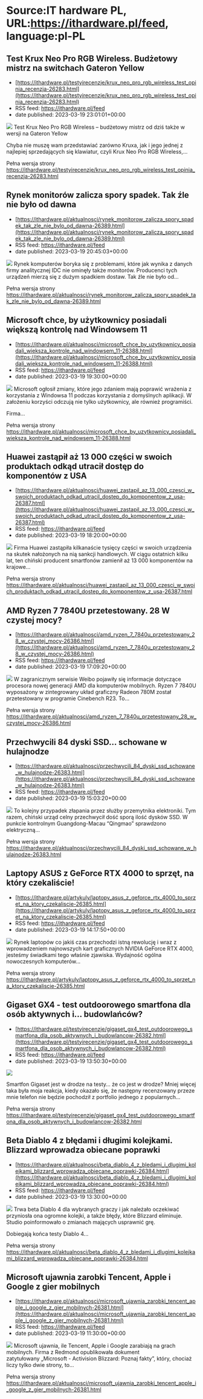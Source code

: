 # Source:IT hardware PL, URL:https://ithardware.pl/feed, language:pl-PL

## Test Krux Neo Pro RGB Wireless. Budżetowy mistrz na switchach Gateron Yellow
 - [https://ithardware.pl/testyirecenzje/krux_neo_pro_rgb_wireless_test_opinia_recenzja-26283.html](https://ithardware.pl/testyirecenzje/krux_neo_pro_rgb_wireless_test_opinia_recenzja-26283.html)
 - RSS feed: https://ithardware.pl/feed
 - date published: 2023-03-19 23:01:01+00:00

<img src="https://ithardware.pl/artykuly/min/26283_1.jpg" />            Test Krux Neo Pro RGB Wireless &ndash; budżetowy mistrz od dziś także w wersji na Gateron Yellow

Chyba nie muszę wam przedstawiać zar&oacute;wno Kruxa, jak i jego jednej z najlepiej sprzedających się klawiatur, czyli Krux Neo Pro RGB Wireless,...
            <p>Pełna wersja strony <a href="https://ithardware.pl/testyirecenzje/krux_neo_pro_rgb_wireless_test_opinia_recenzja-26283.html">https://ithardware.pl/testyirecenzje/krux_neo_pro_rgb_wireless_test_opinia_recenzja-26283.html</a></p>

## Rynek monitorów zalicza spory spadek. Tak źle nie było od dawna
 - [https://ithardware.pl/aktualnosci/rynek_monitorow_zalicza_spory_spadek_tak_zle_nie_bylo_od_dawna-26389.html](https://ithardware.pl/aktualnosci/rynek_monitorow_zalicza_spory_spadek_tak_zle_nie_bylo_od_dawna-26389.html)
 - RSS feed: https://ithardware.pl/feed
 - date published: 2023-03-19 20:45:03+00:00

<img src="https://ithardware.pl/artykuly/min/26389_1.jpg" />            Rynek komputer&oacute;w boryka się z problemami, kt&oacute;re jak wynika z danych firmy analitycznej IDC nie ominęły także monitor&oacute;w. Producenci tych urządzeń mierzą się z dużym spadkiem dostaw.&nbsp;Tak źle nie było od...
            <p>Pełna wersja strony <a href="https://ithardware.pl/aktualnosci/rynek_monitorow_zalicza_spory_spadek_tak_zle_nie_bylo_od_dawna-26389.html">https://ithardware.pl/aktualnosci/rynek_monitorow_zalicza_spory_spadek_tak_zle_nie_bylo_od_dawna-26389.html</a></p>

## Microsoft chce, by użytkownicy posiadali większą kontrolę nad Windowsem 11
 - [https://ithardware.pl/aktualnosci/microsoft_chce_by_uzytkownicy_posiadali_wieksza_kontrole_nad_windowsem_11-26388.html](https://ithardware.pl/aktualnosci/microsoft_chce_by_uzytkownicy_posiadali_wieksza_kontrole_nad_windowsem_11-26388.html)
 - RSS feed: https://ithardware.pl/feed
 - date published: 2023-03-19 19:30:00+00:00

<img src="https://ithardware.pl/artykuly/min/26388_1.jpg" />            Microsoft ogłosił zmiany, kt&oacute;re jego zdaniem mają poprawić wrażenia z korzystania z Windowsa 11 podczas korzystania z domyślnych aplikacji. W założeniu korzyści odczują nie tylko użytkownicy, ale r&oacute;wnież programiści.

Firma...
            <p>Pełna wersja strony <a href="https://ithardware.pl/aktualnosci/microsoft_chce_by_uzytkownicy_posiadali_wieksza_kontrole_nad_windowsem_11-26388.html">https://ithardware.pl/aktualnosci/microsoft_chce_by_uzytkownicy_posiadali_wieksza_kontrole_nad_windowsem_11-26388.html</a></p>

## Huawei zastąpił aż 13 000 części w swoich produktach odkąd utracił dostęp do komponentów z USA
 - [https://ithardware.pl/aktualnosci/huawei_zastapil_az_13_000_czesci_w_swoich_produktach_odkad_utracil_dostep_do_komponentow_z_usa-26387.html](https://ithardware.pl/aktualnosci/huawei_zastapil_az_13_000_czesci_w_swoich_produktach_odkad_utracil_dostep_do_komponentow_z_usa-26387.html)
 - RSS feed: https://ithardware.pl/feed
 - date published: 2023-03-19 18:20:00+00:00

<img src="https://ithardware.pl/artykuly/min/26387_1.jpg" />            Firma Huawei zastąpiła kilkanaście tysięcy&nbsp;części w swoich urządzenia na skutek nałożonych na nią sankcji handlowych. W ciągu ostatnich kilku lat, ten chiński producent smartfon&oacute;w zamienił aż 13 000 komponent&oacute;w na krajowe...
            <p>Pełna wersja strony <a href="https://ithardware.pl/aktualnosci/huawei_zastapil_az_13_000_czesci_w_swoich_produktach_odkad_utracil_dostep_do_komponentow_z_usa-26387.html">https://ithardware.pl/aktualnosci/huawei_zastapil_az_13_000_czesci_w_swoich_produktach_odkad_utracil_dostep_do_komponentow_z_usa-26387.html</a></p>

## AMD Ryzen 7 7840U przetestowany. 28 W czystej mocy?
 - [https://ithardware.pl/aktualnosci/amd_ryzen_7_7840u_przetestowany_28_w_czystej_mocy-26386.html](https://ithardware.pl/aktualnosci/amd_ryzen_7_7840u_przetestowany_28_w_czystej_mocy-26386.html)
 - RSS feed: https://ithardware.pl/feed
 - date published: 2023-03-19 17:09:20+00:00

<img src="https://ithardware.pl/artykuly/min/26386_1.jpg" />            W zagranicznym serwisie Weibo pojawiły się informacje dotyczące procesora nowej generacji AMD dla komputer&oacute;w mobilnych. Ryzen 7 7840U wyposażony w zintegrowany układ graficzny Radeon 780M został przetestowany w programie Cinebench R23. To...
            <p>Pełna wersja strony <a href="https://ithardware.pl/aktualnosci/amd_ryzen_7_7840u_przetestowany_28_w_czystej_mocy-26386.html">https://ithardware.pl/aktualnosci/amd_ryzen_7_7840u_przetestowany_28_w_czystej_mocy-26386.html</a></p>

## Przechwycili 84 dyski SSD... schowane w hulajnodze
 - [https://ithardware.pl/aktualnosci/przechwycili_84_dyski_ssd_schowane_w_hulajnodze-26383.html](https://ithardware.pl/aktualnosci/przechwycili_84_dyski_ssd_schowane_w_hulajnodze-26383.html)
 - RSS feed: https://ithardware.pl/feed
 - date published: 2023-03-19 15:03:20+00:00

<img src="https://ithardware.pl/artykuly/min/26383_1.jpg" />            To kolejny przypadek złapania przez służby przemytnika elektroniki. Tym razem, chiński urząd celny przechwycił dość sporą ilość dysk&oacute;w SSD. W punkcie kontrolnym&nbsp;Guangdong-Macau &ldquo;Qingmao&rdquo; sprawdzono elektryczną...
            <p>Pełna wersja strony <a href="https://ithardware.pl/aktualnosci/przechwycili_84_dyski_ssd_schowane_w_hulajnodze-26383.html">https://ithardware.pl/aktualnosci/przechwycili_84_dyski_ssd_schowane_w_hulajnodze-26383.html</a></p>

## Laptopy ASUS z GeForce RTX 4000 to sprzęt, na który czekaliście!
 - [https://ithardware.pl/artykuly/laptopy_asus_z_geforce_rtx_4000_to_sprzet_na_ktory_czekaliscie-26385.html](https://ithardware.pl/artykuly/laptopy_asus_z_geforce_rtx_4000_to_sprzet_na_ktory_czekaliscie-26385.html)
 - RSS feed: https://ithardware.pl/feed
 - date published: 2023-03-19 14:17:50+00:00

<img src="https://ithardware.pl/artykuly/min/26385_1.jpg" />            Rynek laptop&oacute;w co jakiś czas przechodzi istną rewolucję i wraz z wprowadzeniem najnowszych kart graficznych NVIDIA GeForce RTX 4000, jesteśmy świadkami tego właśnie zjawiska. Wydajność og&oacute;lna nowoczesnych komputer&oacute;w...
            <p>Pełna wersja strony <a href="https://ithardware.pl/artykuly/laptopy_asus_z_geforce_rtx_4000_to_sprzet_na_ktory_czekaliscie-26385.html">https://ithardware.pl/artykuly/laptopy_asus_z_geforce_rtx_4000_to_sprzet_na_ktory_czekaliscie-26385.html</a></p>

## Gigaset GX4 - test outdoorowego smartfona dla osób aktywnych i… budowlańców?
 - [https://ithardware.pl/testyirecenzje/gigaset_gx4_test_outdoorowego_smartfona_dla_osob_aktywnych_i_budowlancow-26382.html](https://ithardware.pl/testyirecenzje/gigaset_gx4_test_outdoorowego_smartfona_dla_osob_aktywnych_i_budowlancow-26382.html)
 - RSS feed: https://ithardware.pl/feed
 - date published: 2023-03-19 13:50:30+00:00

<img src="https://ithardware.pl/artykuly/min/26382_1.jpg" />            

Smartfon Gigaset jest w drodze na testy&hellip; że co jest w drodze? Mniej więcej taka była moja reakcja, kiedy okazało się, że następny recenzowany przeze mnie telefon nie będzie pochodził z portfolio jednego z popularnych...
            <p>Pełna wersja strony <a href="https://ithardware.pl/testyirecenzje/gigaset_gx4_test_outdoorowego_smartfona_dla_osob_aktywnych_i_budowlancow-26382.html">https://ithardware.pl/testyirecenzje/gigaset_gx4_test_outdoorowego_smartfona_dla_osob_aktywnych_i_budowlancow-26382.html</a></p>

## Beta Diablo 4 z błędami i długimi kolejkami. Blizzard wprowadza obiecane poprawki
 - [https://ithardware.pl/aktualnosci/beta_diablo_4_z_bledami_i_dlugimi_kolejkami_blizzard_wprowadza_obiecane_poprawki-26384.html](https://ithardware.pl/aktualnosci/beta_diablo_4_z_bledami_i_dlugimi_kolejkami_blizzard_wprowadza_obiecane_poprawki-26384.html)
 - RSS feed: https://ithardware.pl/feed
 - date published: 2023-03-19 13:30:00+00:00

<img src="https://ithardware.pl/artykuly/min/26384_1.jpg" />            Trwa beta Diablo 4&nbsp;dla wybranych graczy i jak należało oczekiwać przyniosła ona ogromne kolejki, a także błędy, kt&oacute;re Blizzard eliminuje. Studio poinformowało o zmianach mających usprawnić grę.

Dobiegają końca testy Diablo 4...
            <p>Pełna wersja strony <a href="https://ithardware.pl/aktualnosci/beta_diablo_4_z_bledami_i_dlugimi_kolejkami_blizzard_wprowadza_obiecane_poprawki-26384.html">https://ithardware.pl/aktualnosci/beta_diablo_4_z_bledami_i_dlugimi_kolejkami_blizzard_wprowadza_obiecane_poprawki-26384.html</a></p>

## Microsoft ujawnia zarobki Tencent, Apple i Google z gier mobilnych
 - [https://ithardware.pl/aktualnosci/microsoft_ujawnia_zarobki_tencent_apple_i_google_z_gier_mobilnych-26381.html](https://ithardware.pl/aktualnosci/microsoft_ujawnia_zarobki_tencent_apple_i_google_z_gier_mobilnych-26381.html)
 - RSS feed: https://ithardware.pl/feed
 - date published: 2023-03-19 11:30:00+00:00

<img src="https://ithardware.pl/artykuly/min/26381_1.jpg" />            Microsoft ujawnia, ile Tencent, Apple i Google zarabiają na grach mobilnych.&nbsp;Firma z Redmond opublikowała dokument zatytułowany&nbsp;&bdquo;Microsoft - Activision Blizzard: Poznaj fakty&rdquo;, kt&oacute;ry, chociaż liczy tylko dwie strony, to...
            <p>Pełna wersja strony <a href="https://ithardware.pl/aktualnosci/microsoft_ujawnia_zarobki_tencent_apple_i_google_z_gier_mobilnych-26381.html">https://ithardware.pl/aktualnosci/microsoft_ujawnia_zarobki_tencent_apple_i_google_z_gier_mobilnych-26381.html</a></p>


